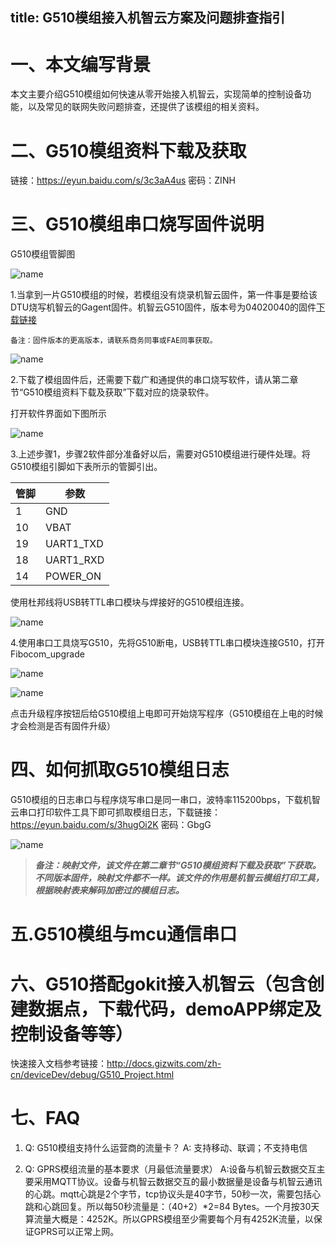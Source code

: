 title: G510模组接入机智云方案及问题排查指引
---

# 一、本文编写背景

本文主要介绍G510模组如何快速从零开始接入机智云，实现简单的控制设备功能，以及常见的联网失败问题排查，还提供了该模组的相关资料。

# 二、G510模组资料下载及获取

链接：https://eyun.baidu.com/s/3c3aA4us 密码：ZINH

# 三、G510模组串口烧写固件说明

G510模组管脚图

![name](/assets/zh-cn/deviceDev/debug/G510/1.png)

1.当拿到一片G510模组的时候，若模组没有烧录机智云固件，第一件事是要给该DTU烧写机智云的Gagent固件。机智云G510固件，版本号为04020040的固件[下载链接](http://goms-1251025085.cosgz.myqcloud.com/GAgent_00FBG510_04020040_201811071942-1542166609513.bin)

`备注：固件版本的更高版本，请联系商务同事或FAE同事获取。`

![name](/assets/zh-cn/deviceDev/debug/G510_DTU_RS485_1911/2.png)

2.下载了模组固件后，还需要下载广和通提供的串口烧写软件，请从第二章节“G510模组资料下载及获取”下载对应的烧录软件。

打开软件界面如下图所示

![name](/assets/zh-cn/deviceDev/debug/G510_DTU_RS485_1911/3.png)

3.上述步骤1，步骤2软件部分准备好以后，需要对G510模组进行硬件处理。将G510模组引脚如下表所示的管脚引出。

| 管脚  | 参数 |
| ------------- | ------------- |
| 1  | GND |
| 10  | VBAT  |
| 19  | UART1_TXD  |
| 18  | UART1_RXD  |
| 14  | POWER_ON  |

使用杜邦线将USB转TTL串口模块与焊接好的G510模组连接。

![name](/assets/zh-cn/deviceDev/debug/G510/2.png)

4.使用串口工具烧写G510，先将G510断电，USB转TTL串口模块连接G510，打开Fibocom_upgrade

![name](/assets/zh-cn/deviceDev/debug/G510_DTU_RS485_1911/4.png)

![name](/assets/zh-cn/deviceDev/debug/G510_DTU_RS485_1911/5.png)

点击升级程序按钮后给G510模组上电即可开始烧写程序（G510模组在上电的时候才会检测是否有固件升级）

# 四、如何抓取G510模组日志

G510模组的日志串口与程序烧写串口是同一串口，波特率115200bps，下载机智云串口打印软件工具下即可抓取模组日志，下载链接：https://eyun.baidu.com/s/3hugOi2K 密码：GbgG

![name](/assets/zh-cn/deviceDev/debug/G510_DTU_RS485_1911/6.png)

> ***备注：映射文件，该文件在第二章节“G510模组资料下载及获取”下获取。不同版本固件，映射文件都不一样。该文件的作用是机智云模组打印工具，根据映射表来解码加密过的模组日志。***

# 五.G510模组与mcu通信串口

 

# 六、G510搭配gokit接入机智云（包含创建数据点，下载代码，demoAPP绑定及控制设备等等）

快速接入文档参考链接：http://docs.gizwits.com/zh-cn/deviceDev/debug/G510_Project.html

# 七、FAQ

1.	Q: G510模组支持什么运营商的流量卡？
    	A: 支持移动、联调；不支持电信
    
2.	Q: GPRS模组流量的基本要求（月最低流量要求）
A:设备与机智云数据交互主要采用MQTT协议。设备与机智云数据交互的最小数据量是设备与机智云通讯的心跳。mqtt心跳是2个字节，tcp协议头是40字节，50秒一次，需要包括心跳和心跳回复。所以每50秒流量是：（40+2）*2=84 Bytes。一个月按30天算流量大概是：4252K。所以GPRS模组至少需要每个月有4252K流量，以保证GPRS可以正常上网。
